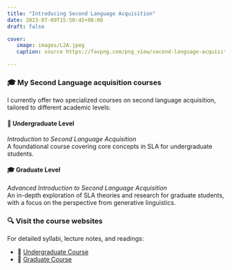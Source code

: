 ```yaml
---
title: "Introducing Second Language Acquisition"
date: 2023-07-09T15:50:45+08:00
draft: false

cover: 
   image: images/L2A.jpeg
   caption: source https://favpng.com/png_view/second-language-acquisition-linguistics-second-language-png/j8PLYEKF

---
```


### 🎓 My Second Language acquisition courses  

I currently offer two specialized courses on second language acquisition, tailored to different academic levels:  



#### 🎒 Undergraduate Level  
*Introduction to Second Language Acquisition*  
A foundational course covering core concepts in SLA for undergraduate students.  

#### 🎓 Graduate Level  
*Advanced Introduction to Second Language Acquisition*  
An in-depth exploration of SLA theories and research for graduate students, with a focus on the perspective from generative linguistics.  


### 🔍 Visit the course websites  
For detailed syllabi, lecture notes, and readings:  

- 🔹 [Undergraduate Course](https://zjpsycholin.github.io/SLA4ug/)  
- 🔸 [Graduate Course](https://zjpsycholin.github.io/SLA4pg/)  






<!--
COURSE SYLLABUS [Download syllabus](Syllabus.pdf)



#### *COURSE DESCRIPTION* ####
This course is a general introduction to scientific research into how people learn a second language. Although the course is designed to be accessible to students from a wide variety of backgrounds, some knowledge of the linguistic structure of English will be assumed.

Second language acquisition, or SLA, is a theoretical and experimental field of study which, like first language acquisition studies, looks at the phenomenon of language development -- in this case the acquisition of a second language. 

The dominant aim behind the research of this field is to extend our understanding of the complex processes and mechanisms that drive language acquisition. 

---

By virtue of the fact that language itself is complex, SLA has become a broadly-based field and it now involves:
- Examining how non-native language ability develops, stabilizes, and undergoes attrition (forgetting, loss)
- Carrying out an analysis and interpretation of all aspects of learner language with the help of current linguistic theory
- Developing theories that are specific to the field of SLA that aim to account for the many facets of non-native language and behavior
- Testing hypotheses to explain second language knowledge and behavior

---

#### *LEARNING OBJECTIVES* ####
By the end of the course, students should be able to:  
[1].	Identify major issues in current SLA research and theory  
[2].	Discuss problems and challenges in current research and theory  
[3].	Describe how the field developed historically, including major trends in research/theories, major figures    
[4].	Summarize the important studies and basic ideas of research studies  
[5].	Formulate questions about aspects of research articles and theories that you do not understand  
[6].	Analyze second language learner data from multiple perspectives  
[7].	Articulate your own stand on theories of SLA (develop your own theory) and describe the principles that will inform your future work in the field

---

#### *REFERENCE BOOK* ####
Saville-Troike, Muriel. 2012. Introducing second language acquisition (2nd edition). Cambridge, UK; New York: Cambridge University Press.

Slabakova, R. 2016. Second language acquisition. Oxford University Press.

---

#### *COURSE SCHEDULE* ####
This course mainly covers the following aspects of SLA research. Contents may be subject to changes. 



| Chapters      | Readings      | Supplementary materials            |
|--------------------------------------------|------------------------------------|-----------------------------------------|
| Chapter 1   Introduction          |    Lecture Note: [Download](LN1.pdf);   Required reading: The Nature of Theories (Vanpatten & Williams, 2015) [Download](Vapatten&Williams_2015.pdf);   Supplementary readings: 1. Language Architecture [Download](Language_architecture.pdf);    2. The Scope of Inquiry and Goals of SLA (Doughty & Long, 2008) [Download](Doughty&Long_2008.pdf); 3. Introduction to the study of SLA  (Gass,2008) [Download](Gass_2008.pdf)    |   video#1 Chomsky on language design {{< youtube MLk47AMBdTA >}}   video#2 Chomsky on the structure of language {{< youtube E3U6MsdBalg >}}   video#3 Chomsky on the concept of language {{< youtube hdUbIlwHRkY >}}   video#4 B. F. Skinner - Philosophy of Behaviorism {{< youtube NpDmRc8-pyU >}} |
|             |         | |
| Chapter 2      | Linguistic perspectives of SLA:learner language   |        |
| 2.1 Cross-linguistic influences            | Lecture Note: LN2-1 [Download](LN2-1.pdf);   Required readings: 高阶英语学习者对线性思维特征习得的实证研究 (王 & 陶，2020) [Download](WANG&TAO_2020.pdf)         | Supplementary readings: 1. Corder_1967 [Download](Corder_1967.pdf); 2. Odlin_2003[Download](Odlin_2003.pdf)                 |
||||
| 2.2 Development of learner language        | Lecture Notes: LN2-2 [Download](LN2-2.pdf);   Required readings: Formulae in L2 [Download](Formulaic_2008.pdf)   | Supplementary readings:  Dulay&Burt_1974 [Download](Dulay&Burt_1974.pdf)      |
||||
| 2.3 Universal Grammar and learner language | Lecture Note: LN2-3 [Download](LN2-3.pdf);    Required reading: 1.Intro chapter by Lydia White [Download](White_chapter1.pdf) 2. 汉语“自己”阻断效应实证研究 [Download](Zeng_2016.pdf); 3. Acquisition of Syntax by Slabakova Roumyana [Download](Acquisition_of_syntax.pdf);    |Universal Grammar by by Andrew Carnie {{< youtube yO8D6PlFLfw >}}       
|          |         |         | 
| Chapter 3  | Psycholinguistic perspectives of SLA     |      |  
| 3.1 Language and brain    | Lecture Notes: LN3.1-1 [Download](LN3.1-1.pdf); LN3.1-2 [Download](LN3.1-2.pdf); Required reading: Critical Period Hypothesis [Download](CPH.pdf)    | Supplementary reading:    1. 论争中的临界期假说再思考[Download](YANG&CUI_2012.pdf);    2. video by Evan Ashworth on Language and Brain {{< youtube sbHG1lwK7O4 >}}         |
| 3.2 Cognition and language acquisition     | Lecture Note: LN3.2 [Download](LN3.2.pdf); Required reading: 否定句中全称量词辖域的解读 [Download](JIA_2018.pdf)          | Supplementary reading: The illusion of language acquisition [Download](Illusion_2013.pdf)     |
|       |            |       |  
| Chapter 4 | Individual differences and SLA | |                                                                      
|4.1 Motivation    |   Lecture Note: LN4.1 [Download](LN4.1.pdf)||
||||
| Chapter 5 Social dimensions of SLA   | Lecture Notes: LN5 [Download](LN5.pdf);       | Supplementary readings: 1. Language socialization approaches to SLA [Download](Duff&Talmy_2011.pdf); 2. An identity approach to SLA [Download](Norton&McKinney_2011.pdf)         |

-->
